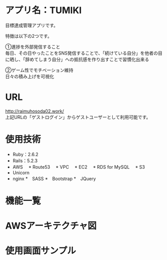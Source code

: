 # アプリ名：TUMIKI
目標達成管理アプリです。

特徴は以下の2つです。

①進捗を外部発信すること  
毎日、その日やったことをSNS発信することで、「続けている自分」を他者の目に晒し、「辞めてしまう自分」への抵抗感を作り出すことで習慣化出来る

②ゲーム性でモチベーション維持  
日々の積み上げを可視化

# URL
http://raimuhosoda02.work/  
上記URLの「ゲストログイン」からゲストユーザーとして利用可能です。

# 使用技術
* Ruby：2.6.2
* Rails：5.2.3
* AWS
　* Route53
　* VPC
　* EC2
　* RDS for MySQL
　* S3
* Unicorn
* nginx
*　SASS
*　Bootstrap
*　JQuery

# 機能一覧


# AWSアーキテクチャ図

# 使用画面サンプル
